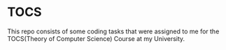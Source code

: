 # TOCS

This repo consists of some coding tasks that were assigned to me for the TOCS(Theory of Computer Science) Course at my University.
